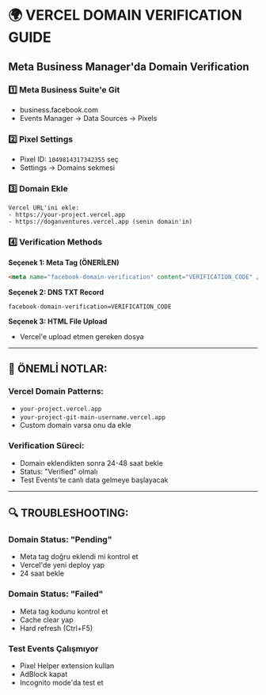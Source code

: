 # 🌍 VERCEL DOMAIN VERIFICATION GUIDE

## Meta Business Manager'da Domain Verification

### 1️⃣ Meta Business Suite'e Git
- business.facebook.com
- Events Manager → Data Sources → Pixels

### 2️⃣ Pixel Settings
- Pixel ID: `1049814317342355` seç
- Settings → Domains sekmesi

### 3️⃣ Domain Ekle
```
Vercel URL'ini ekle:
- https://your-project.vercel.app
- https://doganventures.vercel.app (senin domain'in)
```

### 4️⃣ Verification Methods
**Seçenek 1: Meta Tag (ÖNERİLEN)**
```html
<meta name="facebook-domain-verification" content="VERIFICATION_CODE" />
```

**Seçenek 2: DNS TXT Record**
```
facebook-domain-verification=VERIFICATION_CODE
```

**Seçenek 3: HTML File Upload**
- Vercel'e upload etmen gereken dosya

---

## 🚨 ÖNEMLİ NOTLAR:

### Vercel Domain Patterns:
- `your-project.vercel.app`
- `your-project-git-main-username.vercel.app`
- Custom domain varsa onu da ekle

### Verification Süreci:
- Domain eklendikten sonra 24-48 saat bekle
- Status: "Verified" olmalı
- Test Events'te canlı data gelmeye başlayacak

---

## 🔍 TROUBLESHOOTING:

### Domain Status: "Pending"
- Meta tag doğru eklendi mi kontrol et
- Vercel'de yeni deploy yap
- 24 saat bekle

### Domain Status: "Failed"
- Meta tag kodunu kontrol et
- Cache clear yap
- Hard refresh (Ctrl+F5)

### Test Events Çalışmıyor
- Pixel Helper extension kullan
- AdBlock kapat
- Incognito mode'da test et
